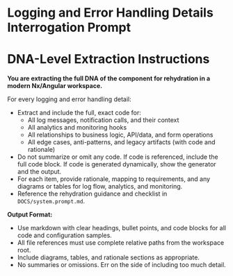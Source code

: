 
# Logging and Error Handling Details Interrogation Prompt


# DNA-Level Extraction Instructions

**You are extracting the full DNA of the component for rehydration in a modern Nx/Angular workspace.**



For every logging and error handling detail:
- Extract and include the full, exact code for:
	- All log messages, notification calls, and their context
	- All analytics and monitoring hooks
	- All relationships to business logic, API/data, and form operations
	- All edge cases, anti-patterns, and legacy artifacts (with code and rationale)
- Do not summarize or omit any code. If code is referenced, include the full code block. If code is generated dynamically, show the generator and the output.
- For each item, provide rationale, mapping to requirements, and any diagrams or tables for log flow, analytics, and monitoring.
- Reference the rehydration guidance and checklist in `DOCS/system.prompt.md`.

**Output Format:**
- Use markdown with clear headings, bullet points, and code blocks for all code and configuration samples.
- All file references must use complete relative paths from the workspace root.
- Include diagrams, tables, and rationale sections as appropriate.
- No summaries or omissions. Err on the side of including too much detail.
